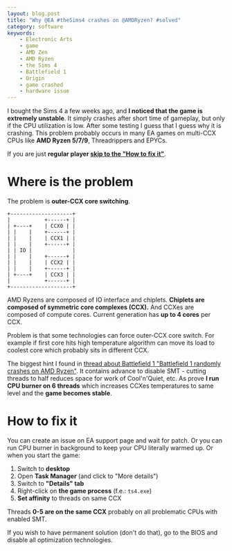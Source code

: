 ```yaml
---
layout: blog.post
title: "Why @EA #theSims4 crashes on @AMDRyzen? #solved"
category: software
keywords:
    - Electronic Arts
    - game
    - AMD Zen
    - AMD Ryzen
    - the Sims 4
    - Battlefield 1
    - Origin
    - game crashed
    - hardware issue
---
```


I bought the Sims 4 a few weeks ago, and **I noticed that the game is extremely unstable**.
It simply crashes after short time of gameplay, but only if the CPU utilization is low.
After some testing I guess that I guess why it is crashing.
This problem probably occurs in many EA games on multi-CCX CPUs like **AMD Ryzen 5/7/9**, Threadrippers and EPYCs.

If you are just **regular player [skip to the "How to fix it"](#how-to-fix-it)**.



# Where is the problem

The problem is **outer-CCX core switching**.

```plain
+--------------------+
|           +------+ |
| +----+    | CCX0 | |
| |    |    +------+ |
| |    |    | CCX1 | |
| |    |    +------+ |
| | IO |             |
| |    |    +------+ |
| |    |    | CCX2 | |
| |    |    +------+ |
| +----+    | CCX3 | |
|           +------+ |
+--------------------+
```

AMD Ryzens are composed of IO interface and chiplets.
**Chiplets are composed of symmetric core complexes (CCX).**
And CCXes are composed of compute cores.
Current generation has **up to 4 cores** per CCX.

Problem is that some technologies can force outer-CCX core switch.
For example if first core hits high temperature algorithm can move its load to coolest core which probably sits in different CCX.

The biggest hint I found in [thread about Battlefield 1 "Battlefield 1 randomly crashes on AMD Ryzen"](https://forums.battlefield.com/en-us/discussion/144718/battlefield-1-randomly-crashes-on-amd-ryzen).
It contains advance to disable SMT - cutting threads to half reduces space for work of Cool'n'Quiet, etc.
As prove **I run CPU burner on 6 threads** which increases CCXes temperatures to same level and the **game becomes stable**.



# How to fix it

You can create an issue on EA support page and wait for patch.
Or you can run CPU burner in background to keep your CPU literally warmed up.
Or when you start the game:

1. Switch to **desktop**
2. Open **Task Manager** (and click to "More details")
3. Switch to **"Details" tab**
4. Right-click on **the game process** (f.e.: `ts4.exe`)
5. **Set affinity** to threads on same CCX

Threads **0-5 are on the same CCX** probably on all problematic CPUs with enabled SMT.

If you wish to have permanent solution (don't do that), go to the BIOS and disable all optimization technologies.
